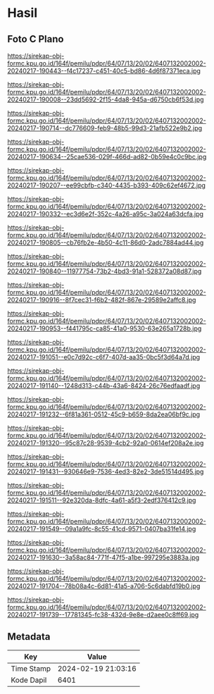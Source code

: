 # Hasil

## Foto C Plano

https://sirekap-obj-formc.kpu.go.id/164f/pemilu/pdpr/64/07/13/20/02/6407132002002-20240217-190443--f4c17237-c451-40c5-bd86-4d6f87371eca.jpg

https://sirekap-obj-formc.kpu.go.id/164f/pemilu/pdpr/64/07/13/20/02/6407132002002-20240217-190008--23dd5692-2f15-4da8-945a-d6750cb6f53d.jpg

https://sirekap-obj-formc.kpu.go.id/164f/pemilu/pdpr/64/07/13/20/02/6407132002002-20240217-190714--dc776609-feb9-48b5-99d3-21afb522e9b2.jpg

https://sirekap-obj-formc.kpu.go.id/164f/pemilu/pdpr/64/07/13/20/02/6407132002002-20240217-190634--25cae536-029f-466d-ad82-0b59e4c0c9bc.jpg

https://sirekap-obj-formc.kpu.go.id/164f/pemilu/pdpr/64/07/13/20/02/6407132002002-20240217-190207--ee99cbfb-c340-4435-b393-409c62ef4672.jpg

https://sirekap-obj-formc.kpu.go.id/164f/pemilu/pdpr/64/07/13/20/02/6407132002002-20240217-190332--ec3d6e2f-352c-4a26-a95c-3a024a63dcfa.jpg

https://sirekap-obj-formc.kpu.go.id/164f/pemilu/pdpr/64/07/13/20/02/6407132002002-20240217-190805--cb76fb2e-4b50-4c11-86d0-2adc7884ad44.jpg

https://sirekap-obj-formc.kpu.go.id/164f/pemilu/pdpr/64/07/13/20/02/6407132002002-20240217-190840--11977754-73b2-4bd3-91a1-528372a08d87.jpg

https://sirekap-obj-formc.kpu.go.id/164f/pemilu/pdpr/64/07/13/20/02/6407132002002-20240217-190916--8f7cec31-f6b2-482f-867e-29589e2affc8.jpg

https://sirekap-obj-formc.kpu.go.id/164f/pemilu/pdpr/64/07/13/20/02/6407132002002-20240217-190953--f441795c-ca85-41a0-9530-63e265a1728b.jpg

https://sirekap-obj-formc.kpu.go.id/164f/pemilu/pdpr/64/07/13/20/02/6407132002002-20240217-191051--e0c7d92c-c6f7-407d-aa35-0bc5f3d64a7d.jpg

https://sirekap-obj-formc.kpu.go.id/164f/pemilu/pdpr/64/07/13/20/02/6407132002002-20240217-191140--1248d313-c44b-43a6-8424-26c76edfaadf.jpg

https://sirekap-obj-formc.kpu.go.id/164f/pemilu/pdpr/64/07/13/20/02/6407132002002-20240217-191232--6f81a361-0512-45c9-b659-8da2ea06bf9c.jpg

https://sirekap-obj-formc.kpu.go.id/164f/pemilu/pdpr/64/07/13/20/02/6407132002002-20240217-191320--95c87c28-9539-4cb2-92a0-0614ef208a2e.jpg

https://sirekap-obj-formc.kpu.go.id/164f/pemilu/pdpr/64/07/13/20/02/6407132002002-20240217-191431--930646e9-7536-4ed3-82e2-3de51514d495.jpg

https://sirekap-obj-formc.kpu.go.id/164f/pemilu/pdpr/64/07/13/20/02/6407132002002-20240217-191511--92e320da-8dfc-4a61-a5f3-2edf376412c9.jpg

https://sirekap-obj-formc.kpu.go.id/164f/pemilu/pdpr/64/07/13/20/02/6407132002002-20240217-191549--09a1a9fc-8c55-41cd-9571-0407ba31fe14.jpg

https://sirekap-obj-formc.kpu.go.id/164f/pemilu/pdpr/64/07/13/20/02/6407132002002-20240217-191630--3a58ac84-771f-47f5-a1be-997295e3883a.jpg

https://sirekap-obj-formc.kpu.go.id/164f/pemilu/pdpr/64/07/13/20/02/6407132002002-20240217-191704--78b08a4c-6d81-41a5-a706-5c6dabfd19b0.jpg

https://sirekap-obj-formc.kpu.go.id/164f/pemilu/pdpr/64/07/13/20/02/6407132002002-20240217-191739--17781345-fc38-432d-9e8e-d2aee0c8ff69.jpg


## Metadata

| Key        | Value               |
| ---------- | ------------------- |
| Time Stamp | 2024-02-19 21:03:16 |
| Kode Dapil | 6401                |



